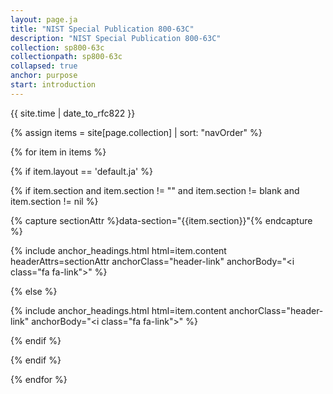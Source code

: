 ```yaml
---
layout: page.ja
title: "NIST Special Publication 800-63C"
description: "NIST Special Publication 800-63C"
collection: sp800-63c
collectionpath: sp800-63c
collapsed: true
anchor: purpose
start: introduction
---
```


{{ site.time | date_to_rfc822 }}

{% assign items = site[page.collection] | sort: "navOrder" %}

{% for item in items %}

  {% if item.layout == 'default.ja' %}

  {% if item.section and item.section != "" and item.section != blank and item.section != nil %}

{% capture sectionAttr %}data-section="{{item.section}}"{% endcapture %}

{% include anchor_headings.html html=item.content headerAttrs=sectionAttr anchorClass="header-link" anchorBody="<i class=\"fa fa-link\"></i>" %}

  {% else %}

{% include anchor_headings.html html=item.content anchorClass="header-link" anchorBody="<i class=\"fa fa-link\"></i>" %}

  {% endif %}
 
  {% endif %}

{% endfor %}
